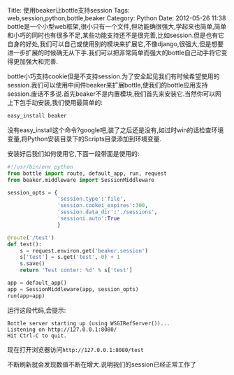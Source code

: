 Title: 使用beaker让bottle支持session
Tags: web,session,python,bottle,beaker
Category: Python
Date: 2012-05-26 11:38
bottle是一个小型web框架,很小只有一个文件,但功能确很强大,学起来也简单,简单和小巧的同时也有很多不足,某些功能支持还不是很完善,比如session.但是也有它自身的好处,我们可以自己或使用别的模块来扩展它,不像django,很强大,但是想要进一步扩展的时候确无从下手.我们可以把非常简单而强大的bottle自己动手将它变得更加强大和完善.

bottle小巧支持cookie但是不支持session.为了安全起见我们有时候希望使用的session.我们可以使用中间件beaker来扩展bottle,使我们的bottle应用支持session.废话不多说.首先beaker不是内置模块,我们首先来安装它.当然你可以网上下包手动安装,我们使用最简单的:
```bash
easy_install beaker
```
没有easy_install这个命令?google吧,装了之后还是没有,如过时win的话检查环境变量,将Python安装目录下的Scripts目录添加到环境变量.

安装好后我们如何使用它,下面一段带面是使用的:
```python
#!/usr/bin/env python
from bottle import route, default_app, run, request
from beaker.middleware import SessionMiddleware

session_opts = {
                'session.type':'file',
                'session.cookei_expires':300,
                'session.data_dir':'./sessions',
                'sessioni.auto':True
                }

@route('/test')
def test():
    s = request.environ.get('beaker.session')
    s['test'] = s.get('test', 0) + 1
    s.save()
    return 'Test conter: %d' % s['test']

app = default_app()
app = SessionMiddleware(app, session_opts)
run(app=app)
```
运行这段代码,会提示:
```
Bottle server starting up (using WSGIRefServer())...
Listening on http://127.0.0.1:8080/
Hit Ctrl-C to quit.
```
现在打开浏览器访问`http://127.0.0.1:8080/test`

不断刷新就会发现数值不断在增大.说明我们的session已经正常工作了
